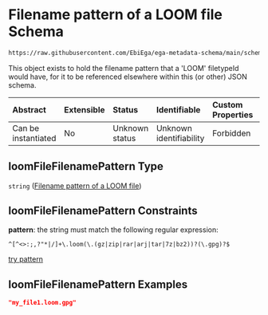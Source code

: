 # Filename pattern of a LOOM file Schema

```txt
https://raw.githubusercontent.com/EbiEga/ega-metadata-schema/main/schemas/EGA.common-definitions.json#/$defs/loomFileFilenamePattern
```

This object exists to hold the filename pattern that a 'LOOM' filetypeId would have, for it to be referenced elsewhere within this (or other) JSON schema.

| Abstract            | Extensible | Status         | Identifiable            | Custom Properties | Additional Properties | Access Restrictions | Defined In                                                                                           |
| :------------------ | :--------- | :------------- | :---------------------- | :---------------- | :-------------------- | :------------------ | :--------------------------------------------------------------------------------------------------- |
| Can be instantiated | No         | Unknown status | Unknown identifiability | Forbidden         | Allowed               | none                | [EGA.common-definitions.json\*](../../../schemas/EGA.common-definitions.json "open original schema") |

## loomFileFilenamePattern Type

`string` ([Filename pattern of a LOOM file](ega-4-defs-filename-pattern-of-a-loom-file.md))

## loomFileFilenamePattern Constraints

**pattern**: the string must match the following regular expression:&#x20;

```regexp
^[^<>:;,?"*|/]+\.loom(\.(gz|zip|rar|arj|tar|7z|bz2))?(\.gpg)?$
```

[try pattern](https://regexr.com/?expression=%5E%5B%5E%3C%3E%3A%3B%2C%3F%22*%7C%2F%5D%2B%5C.loom\(%5C.\(gz%7Czip%7Crar%7Carj%7Ctar%7C7z%7Cbz2\)\)%3F\(%5C.gpg\)%3F%24 "try regular expression with regexr.com")

## loomFileFilenamePattern Examples

```json
"my_file1.loom.gpg"
```
